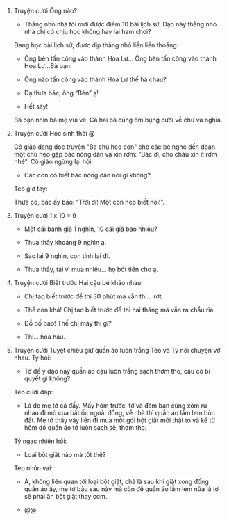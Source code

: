 1. Truyện cười Ông nào?

    - Thằng nhỏ nhà tôi mới được điểm 10 bài
      lịch sử. Dạo này thằng nhỏ nhà chị có
      chịu học không hay lại ham chơi?

    Ðang học bài lịch sử, được dịp thằng nhỏ
    liền liến thoắng:

    - Ông bèn tấn công vào thành Hoa Lư… Ông
      bèn tấn công vào thành Hoa Lư…Bà bạn:

    - Ông nào tấn công vào thành Hoa Lư thế
      hả cháu?

    - Dạ thưa bác, ông “Bèn” ạ!

    - Hết sảy!

    Bà bạn nhìn bà mẹ vui vẻ. Cả hai bà cùng
    ôm bụng cười về chữ và nghĩa.

2. Truyện cười Học sinh thời @

    Cô giáo đang đọc truyện "Ba chú heo con"
    cho các bé nghe đến đoạn một chú heo gặp
    bác nông dân và xin rơm: "Bác ơi, cho
    cháu xin ít rơm nhé". Cô giáo ngừng lại
    hỏi:

    - Các con có biết bác nông dân nói gì
      không?

    Tèo giơ tay:

    Thưa cô, bác ấy bảo: “Trời ơi! Một con
    heo biết nói!”.

3. Truyện cười 1 x 10 = 9

    - Một cái bánh giá 1 nghìn, 10 cái giá
      bao nhiêu?

    - Thưa thầy khoảng 9 nghìn ạ.

    - Sao lại 9 nghìn, con tính lại đi.

    - Thưa thầy, tại vì mua nhiều… họ bớt
      tiền cho ạ.

4. Truyện cười Biết trước Hai cậu bé
   kháo nhau:

    - Chị tao biết trước đề thi 30 phút mà
      vẫn thi… rớt.

    - Thế còn khá! Chị tao biết trước đề thi
      hai tháng mà vẫn ra chầu rìa.

    - Đồ bố báo! Thế chị mày thi gì?

    - Thi… hoa hậu.

5. Truyện cười Tuyệt chiêu giữ quần áo
   luôn trắng Tèo và Tý nói chuyện với
   nhau. Tý hỏi:

    - Tớ để ý dạo này quần áo cậu luôn trắng
      sạch thơm tho, cậu có bí quyết gì
      không?

    Tèo cười đáp:

    - Là do mẹ tớ cả đấy. Mấy hôm trước, tớ
      và đám bạn cùng xóm rủ nhau đi mò cua
      bắt ốc ngoài đồng, về nhà thì quần áo
      lấm lem bùn đất. Mẹ tớ thấy vậy liền
      đi mua một gói bột giặt mới thật to và
      kể từ hôm đó quần áo tớ luôn sạch sẽ,
      thơm tho.

    Tý ngạc nhiên hỏi:

    - Loại bột giặt nào mà tốt thế?

    Tèo nhún vai:

    - À, không liên quan tới loại bột giặt,
      chả là sau khi giặt xong đống quần áo
      ấy, mẹ tớ bảo sau này mà còn để quần
      áo lấm lem nữa là tớ sẽ phải ăn bột
      giặt thay cơm.

    - @@
